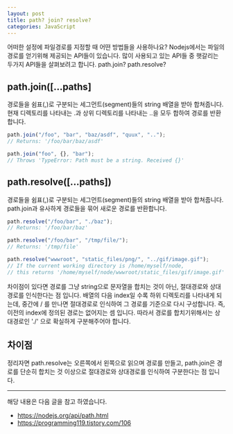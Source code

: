 ```yaml
---
layout: post
title: path? join? resolve?
categories: JavaScript
---
```


어떠한 설정에 파일경로를 지정할 때 어떤 방법들을 사용하나요? Nodejs에서는 파일의 경로를 얻기위해 제공되는 API들이 있습니다. 많이 사용되고 있는 API들 중 햇갈리는 두가지 API들을 살펴보려고 합니다. path.join? path.resolve?

## path.join([...paths]

경로들을 쉼표(,)로 구분되는 세그먼트(segment)들의 string 배열을 받아 합쳐줍니다. 현재 디렉토리를 나타내는 .과 상위 디렉토리를 나타내는 ..을 모두 합하여 경로를 반환합니다.

```js
path.join("/foo", "bar", "baz/asdf", "quux", "..");
// Returns: '/foo/bar/baz/asdf'

path.join("foo", {}, "bar");
// Throws 'TypeError: Path must be a string. Received {}'
```

## path.resolve([...paths])

경로들을 쉼표(,)로 구분되는 세그먼트(segment)들의 string 배열을 받아 합쳐줍니다. path.join과 유사하게 경로들을 묶어 새로운 경로를 반환합니다.

```js
path.resolve("/foo/bar", "./baz");
// Returns: '/foo/bar/baz'

path.resolve("/foo/bar", "/tmp/file/");
// Returns: '/tmp/file'

path.resolve("wwwroot", "static_files/png/", "../gif/image.gif");
// If the current working directory is /home/myself/node,
// this returns '/home/myself/node/wwwroot/static_files/gif/image.gif'
```

차이점이 있다면 경로를 그냥 string으로 문자열을 합치는 것이 아닌, 절대경로와 상대경로를 인식한다는 점 입니다. 배열의 다음 index일 수록 하위 디렉토리를 나타내게 되는데, 중간에 / 를 만나면 절대경로로 인식하여 그 경로를 기준으로 다시 구성합니다. 즉, 이전의 index에 정의된 경로는 없어지는 셈 입니다. 따라서 경로를 합치기위해서는 상대경로인 './' 으로 확실하게 구분해주어야 합니다.

## 차이점

정리자면 path.resolve는 오른쪽에서 왼쪽으로 읽으며 경로를 만들고, path.join은 경로를 단순히 합치는 것 이상으로 절대경로와 상대경로를 인식하여 구분한다는 점 입니다.

---

해당 내용은 다음 글을 참고 하였습니다.

- https://nodejs.org/api/path.html
- https://programming119.tistory.com/106
